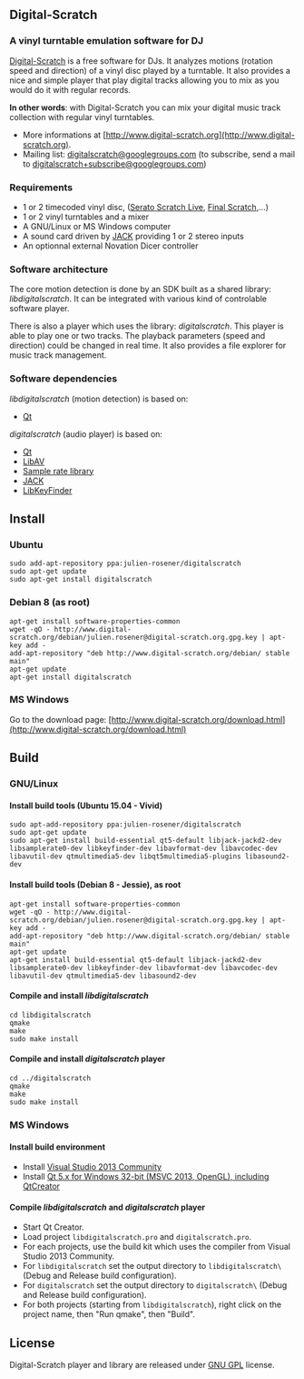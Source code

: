 Digital-Scratch
--------------

### A vinyl turntable emulation software for DJ

[Digital-Scratch](http://www.digital-scratch.org/ "Digital-scratch") is a free software for DJs. It analyzes motions (rotation speed and direction) of a vinyl disc played by a turntable. It also provides a nice and simple player that play digital tracks allowing you to mix as you would do it with regular records.  

__In other words__: with Digital-Scratch you can mix your digital music track collection with regular vinyl turntables.

* More informations at [http://www.digital-scratch.org](http://www.digital-scratch.org).
* Mailing list: digitalscratch@googlegroups.com (to subscribe, send a mail to digitalscratch+subscribe@googlegroups.com)

### Requirements

* 1 or 2 timecoded vinyl disc, ([Serato Scratch Live](http://serato.com/scratchlive), [Final Scratch](http://en.wikipedia.org/wiki/Final_Scratch),...)
* 1 or 2 vinyl turntables and a mixer
* A GNU/Linux or MS Windows computer
* A sound card driven by [JACK](http://jackaudio.org/) providing 1 or 2 stereo inputs
* An optionnal external Novation Dicer controller

### Software architecture

The core motion detection is done by an SDK built as a shared library: _libdigitalscratch_. It can be integrated with various kind of controlable software player.

There is also a player which uses the library: _digitalscratch_. This player is able to play one or two tracks. The playback parameters (speed and direction) could be changed in real time. It also provides a file explorer for music track management.

### Software dependencies

_libdigitalscratch_ (motion detection) is based on:
* [Qt](http://www.qt.io/)

_digitalscratch_ (audio player) is based on:
* [Qt](http://www.qt.io/)
* [LibAV](http://libav.org)
* [Sample rate library](http://www.mega-nerd.com/SRC/)
* [JACK](http://jackaudio.org/)
* [LibKeyFinder](http://www.ibrahimshaath.co.uk/keyfinder/)

Install
--------------

### Ubuntu
    sudo add-apt-repository ppa:julien-rosener/digitalscratch
    sudo apt-get update
    sudo apt-get install digitalscratch

### Debian 8 (as root)
    apt-get install software-properties-common
    wget -qO - http://www.digital-scratch.org/debian/julien.rosener@digital-scratch.org.gpg.key | apt-key add -
    add-apt-repository "deb http://www.digital-scratch.org/debian/ stable main"
    apt-get update
    apt-get install digitalscratch

### MS Windows
Go to the download page: [http://www.digital-scratch.org/download.html](http://www.digital-scratch.org/download.html)

Build
--------------

### GNU/Linux

#### Install build tools (Ubuntu 15.04 - Vivid)
    sudo apt-add-repository ppa:julien-rosener/digitalscratch
    sudo apt-get update
    sudo apt-get install build-essential qt5-default libjack-jackd2-dev libsamplerate0-dev libkeyfinder-dev libavformat-dev libavcodec-dev libavutil-dev qtmultimedia5-dev libqt5multimedia5-plugins libasound2-dev
    
#### Install build tools (Debian 8 - Jessie), as root
    apt-get install software-properties-common
    wget -qO - http://www.digital-scratch.org/debian/julien.rosener@digital-scratch.org.gpg.key | apt-key add -
    add-apt-repository "deb http://www.digital-scratch.org/debian/ stable main"
    apt-get update
    apt-get install build-essential qt5-default libjack-jackd2-dev libsamplerate0-dev libkeyfinder-dev libavformat-dev libavcodec-dev libavutil-dev qtmultimedia5-dev libasound2-dev

#### Compile and install _libdigitalscratch_
    cd libdigitalscratch
    qmake
    make
    sudo make install

#### Compile and install _digitalscratch_ player
    cd ../digitalscratch
    qmake
    make
    sudo make install
    
### MS Windows

#### Install build environment
* Install [Visual Studio 2013 Community](https://www.visualstudio.com/en-us/products/visual-studio-community-vs.aspx)
* Install [Qt 5.x for Windows 32-bit (MSVC 2013, OpenGL), including QtCreator](http://www.qt.io/download-open-source/)
    
#### Compile _libdigitalscratch_ and _digitalscratch_ player
* Start Qt Creator.
* Load project `libdigitalscratch.pro` and `digitalscratch.pro`.
* For each projects, use the build kit which uses the compiler from Visual Studio 2013 Community.
* For `libdigitalscratch` set the output directory to `libdigitalscratch\` (Debug and Release build configuration).
* For `digitalscratch` set the output directory to `digitalscratch\` (Debug and Release build configuration).
* For both projects (starting from `libdigitalscratch`), right click on the project name, then "Run qmake", then "Build".

License
--------------

Digital-Scratch player and library are released under [GNU GPL](http://www.gnu.org/copyleft/gpl.html) license.
